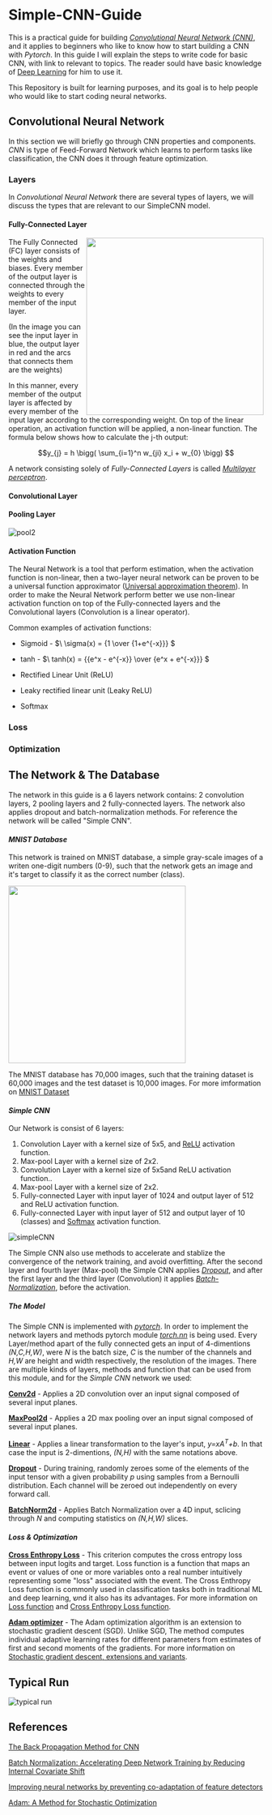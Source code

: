 # Simple-CNN-Guide
This is a practical guide for building [*Convolutional Neural Network (CNN)*](https://en.wikipedia.org/wiki/Convolutional_neural_network), and it applies to beginners who like to know how to start building a CNN with *Pytorch*.
In this guide I will explain the steps to write code for basic CNN, with link to relevant to topics. The reader sould have basic knowledge of [Deep Learning](https://en.wikipedia.org/wiki/Deep_learning) for him to use it. 

This Repository is built for learning purposes, and its goal is to help people who would like to start coding neural networks.
## Convolutional Neural Network
In this section we will briefly go through CNN properties and components. *CNN* is type of Feed-Forward Network which learns to perform tasks like classification, the CNN does it through feature optimization. 

### Layers
In *Convolutional Neural Network* there are several types of layers, we will discuss the types that are relevant to our SimpleCNN model.
#### Fully-Connected Layer
<img src="https://github.com/Bengal1/Simple-CNN-Guide/assets/34989887/40287168-6e2c-4f0a-aa39-b00da7885c9e" align="right" height="350"/>
The Fully Connected (FC) layer consists of the weights and biases. Every member of the output layer is connected through the weights to every member of the input layer.

(In the image you can see the input layer in blue, the output layer in red and the arcs that connects them are the weights)

In this manner, every member of the output layer is affected by every member of the input layer according to the corresponding weight.
On top of the linear operation, an activation function will be applied, a non-linear function. 
The formula below shows how to calculate the j-th output:

```math 
y_{j} = h \bigg( \sum_{i=1}^n w_{ji} x_i + w_{0} \bigg) 
```
A network consisting solely of *Fully-Connected Layers* is called [*Multilayer perceptron*](https://en.wikipedia.org/wiki/Multilayer_perceptron).

#### Convolutional Layer

#### Pooling Layer

![pool2](https://github.com/Bengal1/Simple-CNN-Guide/assets/34989887/09d84d77-84aa-4585-baff-fc0663bc04ae)

#### Activation Function
The Neural Network is a tool that perform estimation, when the activation function is non-linear, then a two-layer neural network can be proven to be a universal function approximator ([Universal approximation theorem](https://en.wikipedia.org/wiki/Universal_approximation_theorem)).
In order to make the Neural Network perform better we use non-linear activation function on top of the Fully-connected layers and the Convolutional layers (Convolution is a linear operator).

Common examples of activation functions:
* Sigmoid - $\ \sigma(x) = {1 \over {1+e^{-x}}} $

* tanh - $\ tanh(x) = {{e^x - e^{-x}} \over {e^x + e^{-x}}} $

* Rectified Linear Unit (ReLU)

* Leaky rectified linear unit (Leaky ReLU)

* Softmax


### Loss
### Optimization

## The Network & The Database
The network in this guide is a 6 layers network contains: 2 convolution layers, 2 pooling layers and 2 fully-connected layers. The network also applies dropout and batch-normalization methods. For reference the network will be called "Simple CNN".
#### *MNIST Database*
This network is trained on MNIST database, a simple gray-scale images of a writen one-digit numbers (0-9), such that the network gets an image and it's target to classify it as the correct number (class).

<img src="https://user-images.githubusercontent.com/34989887/204675687-03f39aeb-1039-4abc-aec5-7f1d6cbbe52e.png" width="350" height="350"/>

The MNIST database has 70,000 images, such that the training dataset is 60,000 images and the test dataset is 10,000 images.
For more imformation on [MNIST Dataset](https://en.wikipedia.org/wiki/MNIST_database)

#### *Simple CNN*
Our Network is consist of 6 layers:
1. Convolution Layer with a kernel size of 5x5, and [ReLU](https://en.wikipedia.org/wiki/Rectifier_(neural_networks)) activation function.
2. Max-pool Layer with a kernel size of 2x2.
3. Convolution Layer with a kernel size of 5x5and ReLU activation function..
4. Max-pool Layer with a kernel size of 2x2.
5. Fully-connected Layer with input layer of 1024 and output layer of 512 and ReLU activation function.
6. Fully-connected Layer with input layer of 512 and output layer of 10 (classes) and [Softmax](https://en.wikipedia.org/wiki/Softmax_function) activation function.

![simpleCNN](https://user-images.githubusercontent.com/34989887/206905433-34b42cbf-3ce3-4703-a575-d48f2cc95c09.png)

The Simple CNN also use methods to accelerate and stablize the convergence of the network training, and avoid overfitting. 
After the second layer and fourth layer (Max-pool) the Simple CNN applies [*Dropout*](https://en.wikipedia.org/wiki/Dilution_(neural_networks)), and after the first layer and the third layer (Convolution) it applies [*Batch-Normalization*](https://en.wikipedia.org/wiki/Batch_normalization), before the activation.

##### The Model
The Simple CNN is implemented with [*pytorch*](https://pytorch.org/). In order to implement the network layers and methods pytorch module [*torch.nn*](https://pytorch.org/docs/stable/nn.html) is being used. Every Layer/method apart of the fully connected gets an input of 4-dimentions *(N,C,H,W)*, were *N* is the batch size, *C* is the number of the channels and *H,W* are height and width respectively, the resolution of the images.
There are multiple kinds of layers, methods and function that can be used from this module, and for the *Simple CNN* network we used:

[**Conv2d**](https://pytorch.org/docs/stable/generated/torch.nn.Conv2d.html) - Applies a 2D convolution over an input signal composed of several input planes.

[**MaxPool2d**](https://pytorch.org/docs/stable/generated/torch.nn.MaxPool2d.html) - Applies a 2D max pooling over an input signal composed of several input planes.

[**Linear**](https://pytorch.org/docs/stable/generated/torch.nn.Linear.html) - Applies a linear transformation to the layer's input, *y=xA<sup>T</sup>+b*. In that case the input is 2-dimentions, *(N,H)* with the same notations above.

[**Dropout**](https://pytorch.org/docs/stable/generated/torch.nn.Dropout.html) - During training, randomly zeroes some of the elements of the input tensor with a given probability *p* using samples from a Bernoulli distribution. Each channel will be zeroed out independently on every forward call.

[**BatchNorm2d**](https://pytorch.org/docs/stable/generated/torch.nn.BatchNorm2d.html) - Applies Batch Normalization over a 4D input, sclicing through *N* and computing statistics on *(N,H,W)* slices.

#### *Loss & Optimization*
[**Cross Enthropy Loss**](https://pytorch.org/docs/stable/generated/torch.nn.CrossEntropyLoss.html) - This criterion computes the cross entropy loss between input logits and target. Loss function is a function that maps an event or values of one or more variables onto a real number intuitively representing some "loss" associated with the event. The Cross Enthropy Loss function is commonly used in classification tasks both in traditional ML and deep learning, שnd it also has its advantages. For more information on [Loss function](https://en.wikipedia.org/wiki/Loss_function) and [Cross Enthropy Loss function](https://wandb.ai/sauravmaheshkar/cross-entropy/reports/What-Is-Cross-Entropy-Loss-A-Tutorial-With-Code--VmlldzoxMDA5NTMx). 

[**Adam optimizer**](https://pytorch.org/docs/stable/generated/torch.optim.Adam.html) - The Adam optimization algorithm is an extension to stochastic gradient descent (SGD). Unlike SGD, The method computes individual adaptive learning rates for different parameters from estimates of first and second moments of the gradients. For more information on [Stochastic gradient descent, extensions and variants](https://en.wikipedia.org/wiki/Stochastic_gradient_descent).

## Typical Run

![typical run](https://user-images.githubusercontent.com/34989887/204856007-94cd86df-e96f-4356-996c-732e2f7ba624.png)

## References
[The Back Propagation Method for CNN](https://ieeexplore.ieee.org/abstract/document/409626)

[Batch Normalization: Accelerating Deep Network Training by Reducing Internal Covariate Shift](https://arxiv.org/abs/1502.03167)

[Improving neural networks by preventing co-adaptation of feature detectors](https://arxiv.org/abs/1207.0580)

[Adam: A Method for Stochastic Optimization](https://arxiv.org/abs/1412.6980)

